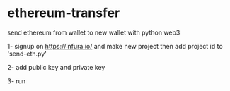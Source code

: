 # ethereum-transfer
send ethereum from wallet to new wallet with python web3

1- signup on https://infura.io/ and make new project then add project id to 'send-eth.py'

2- add public key and private key 

3- run 
